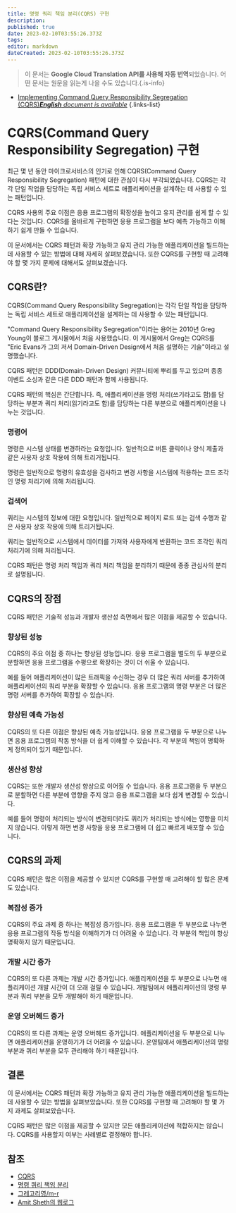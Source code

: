 ```yaml
---
title: 명령 쿼리 책임 분리(CQRS) 구현
description: 
published: true
date: 2023-02-10T03:55:26.373Z
tags: 
editor: markdown
dateCreated: 2023-02-10T03:55:26.373Z
---
```


> 이 문서는 **Google Cloud Translation API를 사용해 자동 번역**되었습니다.
어떤 문서는 원문을 읽는게 나을 수도 있습니다.{.is-info}



- [Implementing Command Query Responsibility Segregation (CQRS)***English** document is available*](/en/Knowledge-base/Backend/implementing-command-query-responsibility-segregation-cqrs)
{.links-list}


# CQRS(Command Query Responsibility Segregation) 구현

최근 몇 년 동안 마이크로서비스의 인기로 인해 CQRS(Command Query Responsibility Segregation) 패턴에 대한 관심이 다시 부각되었습니다. CQRS는 각각 단일 작업을 담당하는 독립 서비스 세트로 애플리케이션을 설계하는 데 사용할 수 있는 패턴입니다.

CQRS 사용의 주요 이점은 응용 프로그램의 확장성을 높이고 유지 관리를 쉽게 할 수 있다는 것입니다. CQRS를 올바르게 구현하면 응용 프로그램을 보다 예측 가능하고 이해하기 쉽게 만들 수 있습니다.

이 문서에서는 CQRS 패턴과 확장 가능하고 유지 관리 가능한 애플리케이션을 빌드하는 데 사용할 수 있는 방법에 대해 자세히 살펴보겠습니다. 또한 CQRS를 구현할 때 고려해야 할 몇 가지 문제에 대해서도 살펴보겠습니다.

## CQRS란?

CQRS(Command Query Responsibility Segregation)는 각각 단일 작업을 담당하는 독립 서비스 세트로 애플리케이션을 설계하는 데 사용할 수 있는 패턴입니다.

"Command Query Responsibility Segregation"이라는 용어는 2010년 Greg Young이 블로그 게시물에서 처음 사용했습니다. 이 게시물에서 Greg는 CQRS를 "Eric Evans가 그의 저서 Domain-Driven Design에서 처음 설명하는 기술"이라고 설명했습니다.

CQRS 패턴은 DDD(Domain-Driven Design) 커뮤니티에 뿌리를 두고 있으며 종종 이벤트 소싱과 같은 다른 DDD 패턴과 함께 사용됩니다.

CQRS 패턴의 핵심은 간단합니다. 즉, 애플리케이션을 명령 처리(쓰기라고도 함)를 담당하는 부분과 쿼리 처리(읽기라고도 함)를 담당하는 다른 부분으로 애플리케이션을 나누는 것입니다.

### 명령어

명령은 시스템 상태를 변경하라는 요청입니다. 일반적으로 버튼 클릭이나 양식 제출과 같은 사용자 상호 작용에 의해 트리거됩니다.

명령은 일반적으로 명령의 유효성을 검사하고 변경 사항을 시스템에 적용하는 코드 조각인 명령 처리기에 의해 처리됩니다.

### 검색어

쿼리는 시스템의 정보에 대한 요청입니다. 일반적으로 페이지 로드 또는 검색 수행과 같은 사용자 상호 작용에 의해 트리거됩니다.

쿼리는 일반적으로 시스템에서 데이터를 가져와 사용자에게 반환하는 코드 조각인 쿼리 처리기에 의해 처리됩니다.

CQRS 패턴은 명령 처리 책임과 쿼리 처리 책임을 분리하기 때문에 종종 관심사의 분리로 설명됩니다.

## CQRS의 장점

CQRS 패턴은 기술적 성능과 개발자 생산성 측면에서 많은 이점을 제공할 수 있습니다.

### 향상된 성능

CQRS의 주요 이점 중 하나는 향상된 성능입니다. 응용 프로그램을 별도의 두 부분으로 분할하면 응용 프로그램을 수평으로 확장하는 것이 더 쉬울 수 있습니다.

예를 들어 애플리케이션이 많은 트래픽을 수신하는 경우 더 많은 쿼리 서버를 추가하여 애플리케이션의 쿼리 부분을 확장할 수 있습니다. 응용 프로그램의 명령 부분은 더 많은 명령 서버를 추가하여 확장할 수 있습니다.

### 향상된 예측 가능성

CQRS의 또 다른 이점은 향상된 예측 가능성입니다. 응용 프로그램을 두 부분으로 나누면 응용 프로그램의 작동 방식을 더 쉽게 이해할 수 있습니다. 각 부분의 책임이 명확하게 정의되어 있기 때문입니다.

### 생산성 향상

CQRS는 또한 개발자 생산성 향상으로 이어질 수 있습니다. 응용 프로그램을 두 부분으로 분할하면 다른 부분에 영향을 주지 않고 응용 프로그램을 보다 쉽게 변경할 수 있습니다.

예를 들어 명령이 처리되는 방식이 변경되더라도 쿼리가 처리되는 방식에는 영향을 미치지 않습니다. 이렇게 하면 변경 사항을 응용 프로그램에 더 쉽고 빠르게 배포할 수 있습니다.

## CQRS의 과제

CQRS 패턴은 많은 이점을 제공할 수 있지만 CQRS를 구현할 때 고려해야 할 많은 문제도 있습니다.

### 복잡성 증가

CQRS의 주요 과제 중 하나는 복잡성 증가입니다. 응용 프로그램을 두 부분으로 나누면 응용 프로그램의 작동 방식을 이해하기가 더 어려울 수 있습니다. 각 부분의 책임이 항상 명확하지 않기 때문입니다.

### 개발 시간 증가

CQRS의 또 다른 과제는 개발 시간 증가입니다. 애플리케이션을 두 부분으로 나누면 애플리케이션 개발 시간이 더 오래 걸릴 수 있습니다. 개발팀에서 애플리케이션의 명령 부분과 쿼리 부분을 모두 개발해야 하기 때문입니다.

### 운영 오버헤드 증가

CQRS의 또 다른 과제는 운영 오버헤드 증가입니다. 애플리케이션을 두 부분으로 나누면 애플리케이션을 운영하기가 더 어려울 수 있습니다. 운영팀에서 애플리케이션의 명령 부분과 쿼리 부분을 모두 관리해야 하기 때문입니다.

## 결론

이 문서에서는 CQRS 패턴과 확장 가능하고 유지 관리 가능한 애플리케이션을 빌드하는 데 사용할 수 있는 방법을 살펴보았습니다. 또한 CQRS를 구현할 때 고려해야 할 몇 가지 과제도 살펴보았습니다.

CQRS 패턴은 많은 이점을 제공할 수 있지만 모든 애플리케이션에 적합하지는 않습니다. CQRS를 사용할지 여부는 사례별로 결정해야 합니다.

## 참조

- [CQRS](https://martinfowler.com/bliki/CQRS.html)
- [명령 쿼리 책임 분리](https://en.wikipedia.org/wiki/Command_query_responsibility_segregation)
- [그레고리영/m-r](https://github.com/gregoryyoung/m-r)
- [Amit Sheth의 웹로그](https://amitsheth.wordpress.com/2014/02/18/what-is-cqrs/)